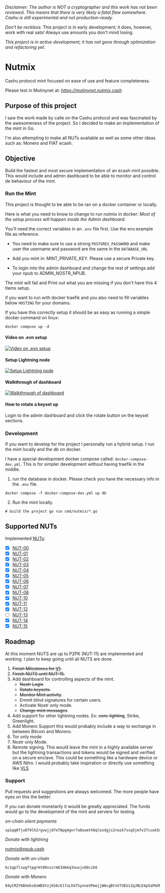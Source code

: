 _Disclaimer: The author is NOT a cryptographer and this work has not been reviewed. This means that there is very likely
a fatal flaw somewhere. Cashu is still experimental and not production-ready._

_Don't be reckless:_ This project is in early development; it does, however, work with real sats! Always use amounts you
don't mind losing.

_This project is in active development; it has not gone through optimization and refactoring yet_.

# Nutmix

Cashu protocol mint focused on ease of use and feature completeness.

Please test in Mutinynet at: *https://mutinynet.nutmix.cash*

## Purpose of this project

I saw the work made by calle on the Cashu protocol and was fascinated by the awesomeness of the project. So I decided to make an implementation of the mint in Go. 

I'm also attempting to make all NUTs available as well as some other ideas such as: Monero and FIAT ecash.


## Objective
Build the fastest and most secure implementation of an ecash mint possible. This would include and admin dashboard to be
able to monitor and control de behaviour of the mint.


### Run the Mint

This project is thought to be able to be ran on a docker container or locally.

Here is what you need to know to change to run nutmix in docker:
*Most of the setup process will happen inside the Admin dashboard.* 

You'll need  the correct variables in an `.env` file first. Use the env.example file as reference.

- You need to make sure to use a strong `POSTGRES_PASSWORD` and make user the username and password are the same in the
`DATABASE_URL`

- Add you mint in: MINT_PRIVATE_KEY. Please use a secure Private key.

- To login into the admin dashboard and change the rest of settings add your npub to ADMIN_NOSTR_NPUB. 

The mint will fail and Print out what you are missing if you don't have this 4 Items setup.


if you want to run with docker traefik and you also need to fill variables below `HOSTING` for your domains.

If you have this correctly setup it should be as easy as running a simple docker command on linux:

``` docker compose up -d ```

#### Video on .evn setup
[![Video on .evn setup](https://cdn.hzrd149.com/0930b6e46cfe03a70345930d55b2eff51b0eb39d6e6eb4305b42b7736398f49c.png)](https://cdn.hzrd149.com/0ef3cb33401dbdd002039d01c0f749491c26720a80b23b885ae0f569ebd9f7b3.mp4)

#### Setup Lightning node
[![Setup Lightning node](https://cdn.hzrd149.com/c2175c7a310026f0450f98146f9dd180979909aaa464aa4376a75eb25b013b10.png)](https://cdn.hzrd149.com/905025ea49d48e36890f87ab05a7be75b141331e25ec8a326a29adfc9cb4cd0a.mp4)

#### Walkthrough of dashboard
[![Walkthrough of dashboard](https://cdn.hzrd149.com/9f967999398e74ffb5ae079bb7e06b58ef8470204b05a21647c5b4e18c71c8d9.png)](https://cdn.hzrd149.com/72a5a65e027370084d45586084098f97ae3631f86bad932656b5c9532be7ba93.mp4)

#### How to rotate a keyset up

Login to the admin dashboard and click the rotate button on the keyset sections.

### Development

If you want to develop for the project I personally run a hybrid setup. I run the mint locally and the db on docker. 

I have a special development docker compose called: `docker-compose-dev.yml`. This is for simpler development without having traefik in the middle.

1. run the database in docker. Please check you have the necessary info in the `.env` file. 

``` docker compose -f docker-compose-dev.yml up db ```

2. Run the mint locally. 

``` # build the project go run cmd/nutmix/*.go ```

## Supported NUTs

Implemented [NUTs](https://github.com/cashubtc/nuts/):

- [x] [NUT-00](https://github.com/cashubtc/nuts/blob/main/00.md)
- [x] [NUT-01](https://github.com/cashubtc/nuts/blob/main/01.md)
- [x] [NUT-02](https://github.com/cashubtc/nuts/blob/main/02.md)
- [x] [NUT-03](https://github.com/cashubtc/nuts/blob/main/03.md)
- [x] [NUT-04](https://github.com/cashubtc/nuts/blob/main/04.md)
- [x] [NUT-05](https://github.com/cashubtc/nuts/blob/main/05.md)
- [x] [NUT-06](https://github.com/cashubtc/nuts/blob/main/06.md)
- [x] [NUT-07](https://github.com/cashubtc/nuts/blob/main/07.md)
- [x] [NUT-08](https://github.com/cashubtc/nuts/blob/main/08.md)
- [x] [NUT-10](https://github.com/cashubtc/nuts/blob/main/10.md)
- [x] [NUT-11](https://github.com/cashubtc/nuts/blob/main/11.md)
- [x] [NUT-12](https://github.com/cashubtc/nuts/blob/main/12.md)
- [ ] [NUT-13](https://github.com/cashubtc/nuts/blob/main/13.md)
- [x] [NUT-14](https://github.com/cashubtc/nuts/blob/main/14.md)
- [x] [NUT-15](https://github.com/cashubtc/nuts/blob/main/15.md)

## Roadmap
At this moment NUTS are up to P2PK (NUT-11) are implemented and working. I plan to keep going until all NUTS are done.

1. ~~Finish Milestones for [V1](https://github.com/lescuer97/nutmix/milestone/1).~~
2. ~~Finish NUTS until NUT-15.~~ 
3. Add dashboard for controlling aspects of the mint.
    - ~~Nostr Login~~
    - ~~Rotate keysets.~~
    - ~~Monitor Mint activity~~.
    - Emmit blind signatures for certain users.
    - Activate Nostr only mode.
    - ~~Change mint messages~~
5. Add support for other lightning nodes. Ex: ~~core-lighting~~, Strike, Greenlight.
4. Add Monero Support this would probably include a way to exchange in between Bitcoin and Monero.
5. Tor only mode
6. Nostr only Mode.
7. Remote signing. This would leave the mint in a highly available server but the lightning transactions and tokens
   would be signed and verified on a secure enclave. This could be something like a hardware device or AWS Nitro. I
   would probably take inspiration or directly use something like [VLS](https://vls.tech/)

### Support 

Pull requests and suggestions are always welcomed. The more people have eyes on this the better.

If you can donate monetarily it would be greatly appreciated. The funds would go to the development of the mint and
servers for testing.


*on-chain silent payments*

```
sp1qq0fju879lh2rgvwjjd7e78pg4gnr7a8aumth8qlezdgjs2rwzk7ssq5jm7v27cuuk5dyjfurdy8t8jflkcx0sluwez350kjjd45y7nnx3vgmjqjq
```

*Donate with lightning*

[nutmix@npub.cash](https://npub.cash/pay/nutmix)


*Donate with on-chain*

```
bc1qp7lswgftpgrkt00vszrm63dmkq3nuxjv60czk6
```

*Donate with Monero*

```
84yCRZY6BXebs8xWE6Yzj6S6cE17uLhkTSynneVPmejjWAcgBtnV7UEUiZqJNLE4pXaPmXNkJuhcAYbpu49zAdVsEZqqxac
```



